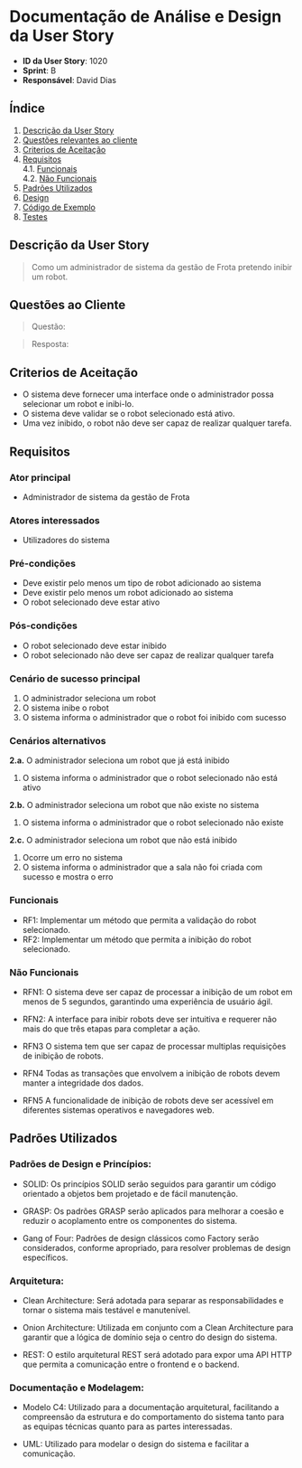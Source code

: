 # Documentação de Análise e Design da User Story

- **ID da User Story**: 1020
- **Sprint**: B
- **Responsável**: David Dias

## Índice

1. [Descrição da User Story](#descrição-da-user-story)
2. [Questões relevantes ao cliente](#questões-ao-cliente)
3. [Criterios de Aceitação](#criterios-de-aceitação)  
4. [Requisitos](#requisitos)  
    4.1. [Funcionais](#funcionais)  
    4.2. [Não Funcionais](#não-funcionais)
5. [Padrões Utilizados](#padrões-utilizados)
6. [Design](#design)
7. [Código de Exemplo](#código-de-exemplo)
8. [Testes](#testes)

## Descrição da User Story

> Como um administrador de sistema da gestão de Frota pretendo inibir um robot.

## Questões ao Cliente

> Questão: 

> Resposta: 


## Criterios de Aceitação

- O sistema deve fornecer uma interface onde o administrador possa selecionar um robot e inibi-lo.
- O sistema deve validar se o robot selecionado está ativo.
- Uma vez inibido, o robot não deve ser capaz de realizar qualquer tarefa.

## Requisitos

### Ator principal

- Administrador de sistema da gestão de Frota

### Atores interessados

- Utilizadores do sistema

### Pré-condições

- Deve existir pelo menos um tipo de robot adicionado ao sistema
- Deve existir pelo menos um robot adicionado ao sistema
- O robot selecionado deve estar ativo

### Pós-condições

- O robot selecionado deve estar inibido
- O robot selecionado não deve ser capaz de realizar qualquer tarefa

### Cenário de sucesso principal

1. O administrador seleciona um robot
2. O sistema inibe o robot
3. O sistema informa o administrador que o robot foi inibido com sucesso

### Cenários alternativos

**2.a.** O administrador seleciona um robot que já está inibido

1. O sistema informa o administrador que o robot selecionado não está ativo

**2.b.** O administrador seleciona um robot que não existe no sistema

1. O sistema informa o administrador que o robot selecionado não existe

**2.c.** O administrador seleciona um robot que não está inibido

1. Ocorre um erro no sistema
2. O sistema informa o administrador que a sala não foi criada com sucesso e mostra o erro

### Funcionais
- RF1: Implementar um método que permita a validação do robot selecionado.
- RF2: Implementar um método que permita a inibição do robot selecionado.

### Não Funcionais

- RFN1: O sistema deve ser capaz de processar a inibição de um robot em menos de 5 segundos, garantindo uma experiência de usuário ágil.

- RFN2: A interface para inibir robots deve ser intuitiva e requerer não mais do que três etapas para completar a ação.

- RFN3 O sistema tem que ser capaz de processar multiplas requisições de inibição de robots.

- RFN4 Todas as transações que envolvem a inibição de robots devem manter a integridade dos dados.

- RFN5 A funcionalidade de inibição de robots deve ser acessível em diferentes sistemas operativos e navegadores web.

## Padrões Utilizados

### Padrões de Design e Princípios:
- SOLID: Os princípios SOLID serão seguidos para garantir um código orientado a objetos bem projetado e de fácil manutenção.

- GRASP: Os padrões GRASP serão aplicados para melhorar a coesão e reduzir o acoplamento entre os componentes do sistema.

- Gang of Four: Padrões de design clássicos como Factory serão considerados, conforme apropriado, para resolver problemas de design específicos.

### Arquitetura:
- Clean Architecture: Será adotada para separar as responsabilidades e tornar o sistema mais testável e manutenível.

- Onion Architecture: Utilizada em conjunto com a Clean Architecture para garantir que a lógica de domínio seja o centro do design do sistema.

- REST: O estilo arquitetural REST será adotado para expor uma API HTTP que permita a comunicação entre o frontend e o backend.

### Documentação e Modelagem:
- Modelo C4: Utilizado para a documentação arquitetural, facilitando a compreensão da estrutura e do comportamento do sistema tanto para as equipas técnicas quanto para as partes interessadas.

- UML: Utilizado para modelar o design do sistema e facilitar a comunicação.